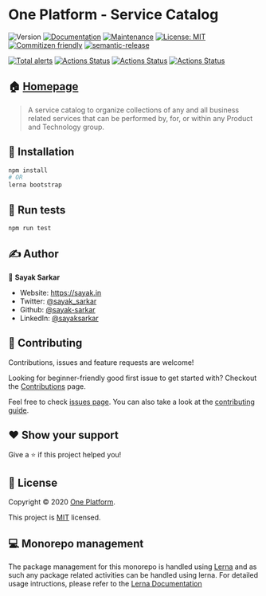 # One Platform - Service Catalog

![Version](https://img.shields.io/badge/version-0.0.1-blue.svg?cacheSeconds=2592000)
[![Documentation](https://img.shields.io/badge/documentation-yes-brightgreen.svg)](https://github.com/1-Platform/service-catalog#readme)
[![Maintenance](https://img.shields.io/badge/Maintained%3F-yes-green.svg)](https://github.com/1-Platform/service-catalog/graphs/commit-activity)
[![License: MIT](https://img.shields.io/github/license/1-Platform/one-platform)](https://github.com/1-Platform/service-catalog/blob/master/LICENSE)
[![Commitizen friendly](https://img.shields.io/badge/commitizen-friendly-brightgreen.svg)](http://commitizen.github.io/cz-cli/)
[![semantic-release](https://img.shields.io/badge/%20%20%F0%9F%93%A6%F0%9F%9A%80-semantic--release-e10079.svg)](https://github.com/semantic-release/semantic-release)

[![Total alerts](https://img.shields.io/lgtm/alerts/g/1-Platform/service-catalog.svg?logo=lgtm&logoWidth=18)](https://lgtm.com/projects/g/1-Platform/service-catalog/alerts/)
[![Actions Status](https://github.com/1-Platform/service-catalog/workflows/CodeQL/badge.svg)](https://github.com/1-Platform/service-catalog/actions)
[![Actions Status](https://github.com/1-Platform/service-catalog/workflows/Node.js%20CI/badge.svg)](https://github.com/1-Platform/service-catalog/actions)
[![Actions Status](https://github.com/1-Platform/service-catalog/workflows/Release/badge.svg)](https://github.com/1-Platform/service-catalog/actions)

## 🏠 [Homepage](https://github.com/1-Platform/service-catalog#readme)

> A service catalog to organize collections of any and all business related services that can be performed by, for, or within any Product and Technology group.

## 🚀  Installation

```sh
npm install
# OR
lerna bootstrap
```

## 🔧 Run tests

```sh
npm run test
```

## ✍️ Author

👤 **Sayak Sarkar**

* Website: <https://sayak.in>
* Twitter: [@sayak_sarkar](https://twitter.com/sayak_sarkar)
* Github: [@sayak-sarkar](https://github.com/sayak-sarkar)
* LinkedIn: [@sayaksarkar](https://linkedin.com/in/sayaksarkar)

## 🤝 Contributing

Contributions, issues and feature requests are welcome!

Looking for beginner-friendly good first issue to get started with? Checkout the [Contributions](https://github.com/1-Platform/service-catalog/contribute) page.

Feel free to check [issues page](https://github.com/1-Platform/service-catalog/issues). You can also take a look at the [contributing guide](https://github.com/1-Platform/service-catalog/blob/master/CONTRIBUTING.md).

## ❤️ Show your support

Give a ⭐️ if this project helped you!

## 📝 License

Copyright © 2020 [One Platform](https://github.com/1-Platform).

This project is [MIT](https://github.com/1-Platform/service-catalog/blob/master/LICENSE) licensed.

## 💻 Monorepo management

The package management for this monorepo is handled using [Lerna](https://lerna.js.org/) and as such any package related activities can be handled using lerna. For detailed usage intructions, please refer to the [Lerna Documentation](https://github.com/lerna/lerna#about)
